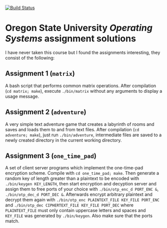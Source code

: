 [![Build Status](https://travis-ci.org/Time0o/OSU_operating_systems.svg?branch=master)](https://travis-ci.org/Time0o/OSU_operating_systems)

# Oregon State University _Operating Systems_ assignment solutions

I have never taken this course but I found the assignments interesting, they
consist of the following:

## Assignment 1 (`matrix`)

A bash script that performs common matrix operations. After compilation
(`cd matrix; make`), execute `./bin/matrix` without any arguments to display a
usage message.

## Assignment 2 (`adventure`)

A very simple text adventure game that creates a labyrinth of rooms and saves
and loads them to and from text files. After compilation (`cd adventure;
make`), just run `./bin/adventure`, intermediate files are saved to a newly
created directory in the current working directory.

## Assignment 3 (`one_time_pad`)

A set of client server programs which implement the one-time-pad encryption
scheme. Compile with `cd one_time_pad; make`. Then generate a random key of
length greater than a plaintext to be encoded with `./bin/keygen KEY_LENGTH`,
then start encryption and decyption server and assign them to free ports of
your choice with `./bin/otp_enc_d PORT_ENC &`, `./bin/otp_dec_d PORT_DEC &`.
Afterwards encrypt arbitrary plaintext and decrypt them again with
`./bin/otp_enc PLAINTEXT_FILE KEY_FILE PORT_ENC` and `./bin/otp_dec
CIPHERTEXT_FILE KEY_FILE PORT_DEC` where `PLAINTEXT_FILE` must only contain
uppercase letters and spaces and `KEY_FILE` was generated by `./bin/keygen`.
Also make sure that the ports match.
